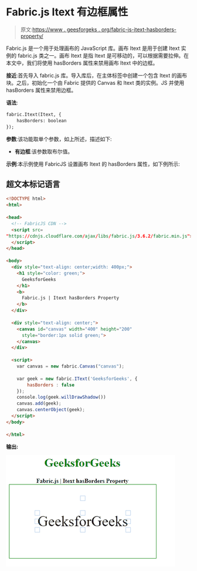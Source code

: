 # Fabric.js Itext 有边框属性

> 原文:[https://www . geesforgeks . org/fabric-js-itext-hasborders-property/](https://www.geeksforgeeks.org/fabric-js-itext-hasborders-property/)

Fabric.js 是一个用于处理画布的 JavaScript 库。画布 Itext 是用于创建 Itext 实例的 fabric.js 类之一。画布 Itext 是指 Itext 是可移动的，可以根据需要拉伸。在本文中，我们将使用 hasBorders 属性来禁用画布 Itext 中的边框。

**接近**:首先导入 fabric.js 库。导入库后，在主体标签中创建一个包含 Itext 的画布块。之后，初始化一个由 Fabric 提供的 Canvas 和 Itext 类的实例。JS 并使用 hasBorders 属性来禁用边框。

**语法**:

```html
fabric.Itext(Itext, {
    hasBorders: boolean
});
```

**参数**:该功能取单个参数，如上所述，描述如下:

*   **有边框**:该参数取布尔值。

**示例**:本示例使用 FabricJS 设置画布 Itext 的 hasBorders 属性，如下例所示:

## 超文本标记语言

```html
<!DOCTYPE html> 
<html> 

<head>
  <!-- FabricJS CDN -->
  <script src= 
"https://cdnjs.cloudflare.com/ajax/libs/fabric.js/3.6.2/fabric.min.js"> 
  </script> 
</head> 

<body> 
  <div style="text-align: center;width: 400px;"> 
    <h1 style="color: green;"> 
      GeeksforGeeks 
    </h1>
    <b> 
      Fabric.js | Itext hasBorders Property 
    </b> 
  </div> 

  <div style="text-align: center;"> 
    <canvas id="canvas" width="400" height="200"
      style="border:1px solid green;"> 
    </canvas> 
  </div> 

  <script> 
    var canvas = new fabric.Canvas("canvas"); 

    var geek = new fabric.IText('GeeksforGeeks', {
        hasBorders : false
    });
    console.log(geek.willDrawShadow())
    canvas.add(geek);
    canvas.centerObject(geek); 
  </script> 
</body> 

</html>
```

**输出:**

![](img/b7574375fba320b59e5cbb56ab3080ca.png)